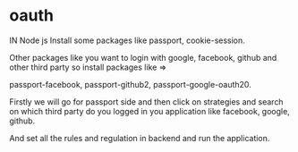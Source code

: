 # oauth

IN Node js 
Install some packages like passport, cookie-session.

Other packages like you want to login with google, facebook, github and other third party so install packages like =>

passport-facebook, passport-github2, passport-google-oauth20.

Firstly we will go for passport side and then click on strategies and search on which third party do you logged in you application
like facebook, google, github.

And set all the rules and regulation in backend and run the application.
